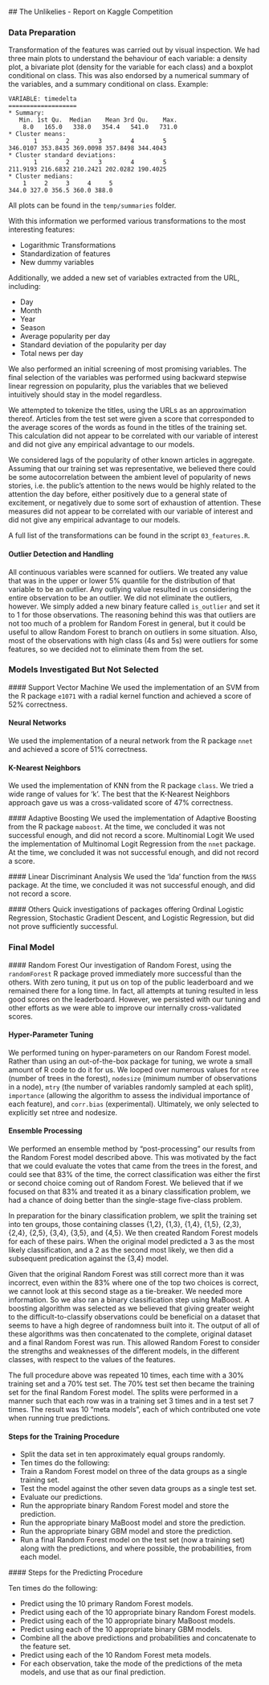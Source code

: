 ## The Unlikelies - Report on Kaggle Competition

### Data Preparation

Transformation of the features was carried out by visual inspection. We had three main plots to understand the behaviour of each variable: a density plot, a bivariate plot (density for the variable for each class) and a boxplot conditional on class. This was also endorsed by a numerical summary of the variables, and a summary conditional on class. Example:

```
VARIABLE: timedelta 
===================
* Summary:
   Min. 1st Qu.  Median    Mean 3rd Qu.    Max. 
    8.0   165.0   338.0   354.4   541.0   731.0 
* Cluster means:
       1        2        3        4        5 
346.0107 353.8435 369.0098 357.8498 344.4043 
* Cluster standard deviations:
       1        2        3        4        5 
211.9193 216.6832 210.2421 202.0282 190.4025 
* Cluster medians:
    1     2     3     4     5 
344.0 327.0 356.5 360.0 388.0
```

All plots can be found in the `temp/summaries` folder.

With this information we performed various transformations to the most interesting features:

- Logarithmic Transformations
- Standardization of features
- New dummy variables

Additionally, we added a new set of variables extracted from the URL, including:
- Day
- Month
- Year
- Season
- Average popularity per day
- Standard deviation of the popularity per day
- Total news per day

We also performed an initial screening of most promising variables. The final selection of the variables was performed using backward stepwise linear regression on popularity, plus the variables that we believed intuitively should stay in the model regardless.

We attempted to tokenize the titles, using the URLs as an approximation thereof.  Articles from the test set were given a score that corresponded to the average scores of the words as found in the titles of the training set.  This calculation did not appear to be correlated with our variable of interest and did not give any empirical advantage to our models.

We considered lags of the popularity of other known articles in aggregate.  Assuming that our training set was representative, we believed there could be some autocorrelation between the ambient level of popularity of news stories, i.e. the public’s attention to the news would be highly related to the attention the day before, either positively due to a general state of excitement, or negatively due to some sort of exhaustion of attention.  These measures did not appear to be correlated with our variable of interest and did not give any empirical advantage to our models.

A full list of the transformations can be found in the script `03_features.R`.

#### Outlier Detection and Handling
All continuous variables were scanned for outliers.  We treated any value that was in the upper or lower 5% quantile for the distribution of that variable to be an outlier.  Any outlying value resulted in us considering the entire observation to be an outlier.  We did not eliminate the outliers, however.  We simply added a new binary feature called `is_outlier` and set it to 1 for those observations.  The reasoning behind this was that outliers are not too much of a problem for Random Forest in general, but it could be useful to allow Random Forest to branch on outliers in some situation. Also, most of the observations with high class (4s and 5s) were outliers for some features, so we decided not to eliminate them from the set.

### Models Investigated But Not Selected
#### Support Vector Machine
We used the implementation of an SVM from the R package `e1071` with a radial kernel function and achieved a score of 52% correctness.

#### Neural Networks
We used the implementation of a neural network from the R package `nnet` and achieved a score of 51% correctness.

#### K-Nearest Neighbors
We used the implementation of KNN from the R package `class`.  We tried a wide range of values for ‘k’.  The best that the K-Nearest Neighbors approach gave us was a cross-validated score of 47% correctness.

#### Adaptive Boosting
We used the implementation of Adaptive Boosting from the R package `maboost`.  At the time, we concluded it was not successful enough, and did not record a score.
Multinomial Logit
We used the implementation of Multinomal Logit Regression from the `nnet` package.  At the time, we concluded it was not successful enough, and did not record a score.

#### Linear Discriminant Analysis
We used the ‘lda’ function from the `MASS` package.  At the time, we concluded it was not successful enough, and did not record a score.

#### Others 
Quick investigations of packages offering Ordinal Logistic Regression, Stochastic Gradient Descent, and Logistic Regression, but did not prove sufficiently successful.

### Final Model
#### Random Forest
Our investigation of Random Forest, using the `randomForest` R package proved immediately more successful than the others.  With zero tuning, it put us on top of the public leaderboard and we remained there for a long time.  In fact, all attempts at tuning resulted in less good scores on the leaderboard.  However, we persisted with our tuning and other efforts as we were able to improve our internally cross-validated scores.

#### Hyper-Parameter Tuning
We performed tuning on hyper-parameters on our Random Forest model.  Rather than using an out-of-the-box package for tuning, we wrote a small amount of R code to do it for us.  We looped over numerous values for `ntree` (number of trees in the forest), `nodesize` (minimum number of observations in a node), `mtry` (the number of variables randomly sampled at each split), `importance` (allowing the algorithm to assess the individual importance of each feature), and `corr.bias` (experimental).  Ultimately, we only selected to explicitly set ntree and nodesize.

#### Ensemble Processing
We performed an ensemble method by “post-processing” our results from the Random Forest model described above.  This was motivated by the fact that we could evaluate the votes that came from the trees in the forest, and could see that 83% of the time, the correct classification was either the first or second choice coming out of Random Forest.  We believed that if we focused on that 83% and treated it as a binary classification problem, we had a chance of doing better than the single-stage five-class problem.

In preparation for the binary classification problem, we split the training set into ten groups, those containing classes {1,2}, {1,3}, {1,4}, {1,5}, {2,3}, {2,4}, {2,5}, {3,4}, {3,5}, and {4,5}.  We then created Random Forest models for each of these pairs.  When the original model predicted a 3 as the most likely classification, and a 2 as the second most likely, we then did a subsequent predication against the {3,4} model.

Given that the original Random Forest was still correct more than it was incorrect, even within the 83% where one of the top two choices is correct, we cannot look at this second stage as a tie-breaker.  We needed more information.  So we also ran a binary classification step using MaBoost.  A boosting algorithm was selected as we believed that giving greater weight to the difficult-to-classify observations could be beneficial on a dataset that seems to have a high degree of randomness built into it.  The output of all of these algorithms was then concatenated to the complete, original dataset and a final Random Forest was run.  This allowed Random Forest to consider the strengths and weaknesses of the different models, in the different classes, with respect to the values of the features.

The full procedure above was repeated 10 times, each time with a 30% training set and a 70% test set.  The 70% test set then became the training set for the final Random Forest model.  The splits were performed in a manner such that each row was in a training set 3 times and in a test set 7 times.  The result was 10 “meta models”, each of which contributed one vote when running true predictions.

#### Steps for the Training Procedure

- Split the data set in ten approximately equal groups randomly.
- Ten times do the following:
- Train a Random Forest model on three of the data groups as a single training set.
- Test the model against the other seven data groups as a single test set.
- Evaluate our predictions.
- Run the appropriate binary Random Forest model and store the prediction.
- Run the appropriate binary MaBoost model and store the prediction.
- Run the appropriate binary GBM model and store the prediction.
- Run a final Random Forest model on the test set (now a training set) along with the predictions, and where possible, the probabilities, from each model.

#### Steps for the Predicting Procedure

Ten times do the following:
- Predict using the 10 primary Random Forest models.
- Predict using each of the 10 appropriate binary Random Forest models.
- Predict using each of the 10 appropriate binary MaBoost models.
- Predict using each of the 10 appropriate binary GBM models.
- Combine all the above predictions and probabilities and concatenate to the feature set.
- Predict using each of the 10 Random Forest meta models.
- For each observation, take the mode of the predictions of the meta models, and use that as our final prediction.
